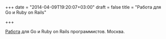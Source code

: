 +++
date = "2014-04-09T19:20:07+03:00"
draft = false
title = "Работа для Go и Ruby on Rails"

+++

<p><a href="http://hantim.ru/jobs/27738-server-sayd-razrabotchik-ruby-on-rails-go">Работа</a> для Go и&nbsp;Ruby on Rails программистов. Москва.</p>

